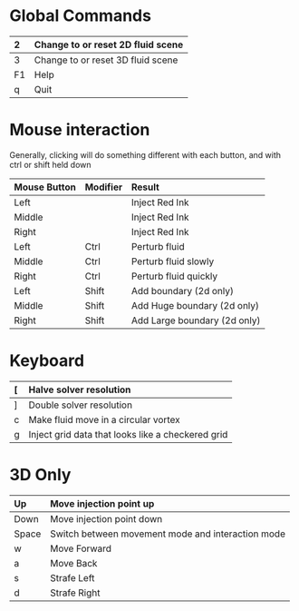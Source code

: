 # Global Commands #

| 2 | Change to or reset 2D fluid scene |
|:--|:----------------------------------|
| 3 | Change to or reset 3D fluid scene |
| F1 | Help                              |
| q | Quit                              |

# Mouse interaction #

Generally, clicking will do something different with each button, and with ctrl or shift held down

| **Mouse Button** | **Modifier** | **Result** |
|:-----------------|:-------------|:-----------|
| Left             |              | Inject Red Ink |
| Middle           |              | Inject Red Ink |
| Right            |              | Inject Red Ink |
| Left             | Ctrl         | Perturb fluid |
| Middle           | Ctrl         | Perturb fluid slowly |
| Right            | Ctrl         | Perturb fluid quickly |
| Left             | Shift        | Add boundary (2d only) |
| Middle           | Shift        | Add Huge boundary (2d only) |
| Right            | Shift        | Add Large boundary (2d only) |

# Keyboard #
| [ | Halve solver resolution |
|:--|:------------------------|
| ] | Double solver resolution |
| c | Make fluid move in a circular vortex |
| g | Inject grid data that looks like a checkered grid |

# 3D Only #
| Up | Move injection point up |
|:---|:------------------------|
| Down | Move injection point down |
| Space | Switch between movement mode and interaction mode |
| w  | Move Forward            |
| a  | Move Back               |
| s  | Strafe Left             |
| d  | Strafe Right            |